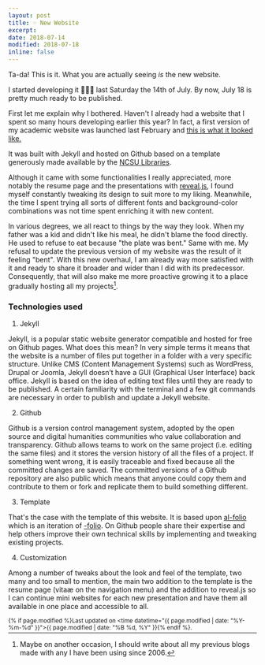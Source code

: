 ```yaml
---
layout: post
title: ☞ New Website
excerpt: 
date: 2018-07-14
modified: 2018-07-18 
inline: false
---
```


Ta-da! This is it. What you are actually seeing _is_ the new website. 

I started developing it 👨🏻‍💻 last Saturday the 14th of July. By now, July 18 is pretty much ready to be published. 

First let me explain why I bothered. Haven't I already had a website that I spent so many hours developing earlier this year? In fact, a first version of my academic website was launched last February and [this is what it looked like.](/assets/img/2018/07/old-website.jpg)

It was built with Jekyll and hosted on Github based on a template generously made available by the [NCSU Libraries](https://github.com/NCSU-Libraries/jekyll-academic).

Although it came with some functionalities I really appreciated, more notably the resume page and the presentations with [reveal.js](https://revealjs.com/#/), I found myself constantly tweaking its design to suit more to my liking. Meanwhile, the time I spent trying all sorts of different fonts and background-color combinations was not time spent enriching it with new content. 

In various degrees, we all react to things by the way they look. When my father was a kid and didn't like his meal, he didn't blame the food directly. He used to refuse to eat because "the plate was bent." Same with me. My refusal to update the previous version of my website was the result of it feeling "bent". With this new overhaul, I am already way more satisfied with it and ready to share it broader and wider than I did with its predecessor. Consequently, that will also make me more proactive growing it to a place gradually hosting all my projects[^1].

[^1]: Maybe on another occasion, I should write about all my previous blogs made with any I have been using since 2006.   

### Technologies used 

1. Jekyll 

Jekyll, is a popular static website generator compatible and hosted for free on Github pages. What does this mean? In very simple terms it means that the website is a number of files put together in a folder with a very specific structure. Unlike CMS (Content Management Systems) such as WordPress, Drupal or Joomla, Jekyll doesn’t have a GUI (Graphical User Interface) back office. Jekyll is based on the idea of editing text files until they are ready to be published. A certain familiarity with the terminal and a few git commands are necessary in order to publish and update a Jekyll website.  

2. Github 

Github is a version control management system, adopted by the open source and digital humanities communities who value collaboration and transparency. Github allows teams to work on the same project (i.e. editing the same files) and it stores the version history of all the files of a project. If something went wrong, it is easily traceable and fixed because all the committed changes are saved. The committed versions of a Github repository are also public which means that anyone could copy them and contribute to them or fork and replicate them to build something different. 

3. Template 

That's the case with the template of this website. It is based upon [al-folio](https://github.com/alshedivat/al-folio) which is an iteration of [-folio](https://github.com/bogoli/-folio). On Github people share their expertise and help others improve their own technical skills by implementing and tweaking existing projects. 

4. Customization 

Among a number of tweaks about the look and feel of the template, two many and too small to mention, the main two addition to the template is the resume page (vitaæ on the navigation menu) and the addition to reveal.js so I can continue mini websites for each new presentation and have them all available in one place and accessible to all. 

<small class="address p" style="float: right;">{% if page.modified %}Last updated on <time datetime="{{ page.modified | date: "%Y-%m-%d" }}">{{ page.modified | date: "%B %d, %Y" }}</time>{% endif %}.</small><br>